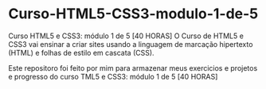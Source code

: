 # Curso-HTML5-CSS3-modulo-1-de-5

Curso HTML5 e CSS3: módulo 1 de 5 [40 HORAS] O Curso de HTML5 e CSS3 vai ensinar a criar sites usando a linguagem de marcação hipertexto (HTML) e folhas de estilo em cascata (CSS).

Este repositoro foi feito por mim para armazenar meus exercicios e projetos e progresso do curso TML5 e CSS3: módulo 1 de 5 [40 HORAS] 
